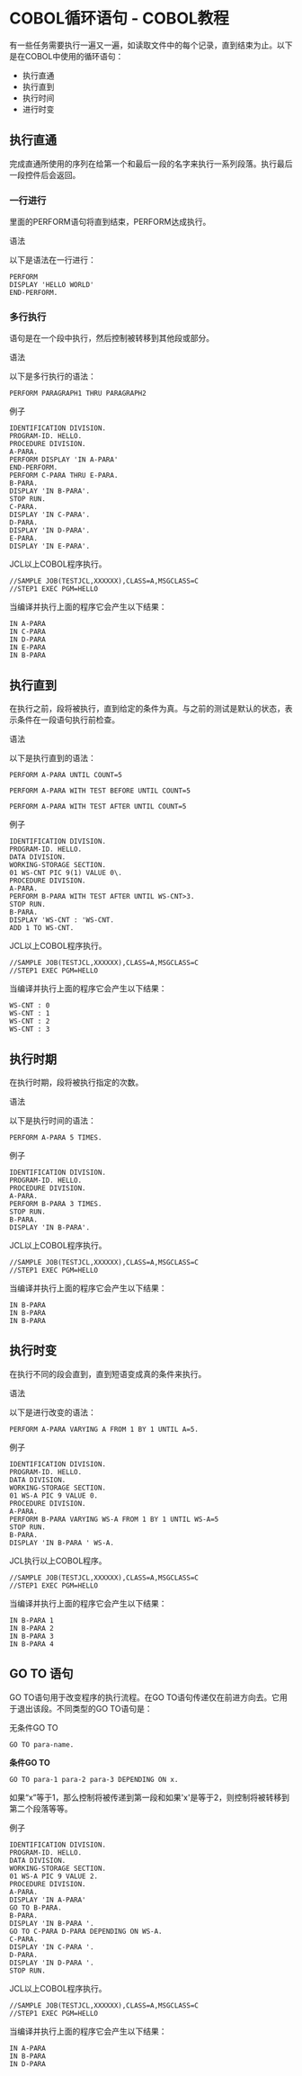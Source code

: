 # COBOL循环语句 - COBOL教程

有一些任务需要执行一遍又一遍，如读取文件中的每个记录，直到结束为止。以下是在COBOL中使用的循环语句：

*   执行直通
*   执行直到
*   执行时间
*   进行时变

## 执行直通

完成直通所使用的序列在给第一个和最后一段的名字来执行一系列段落。执行最后一段控件后会返回。

### 一行进行

里面的PERFORM语句将直到结束，PERFORM达成执行。

语法

以下是语法在一行进行：

```
PERFORM 
DISPLAY 'HELLO WORLD'
END-PERFORM.

```

### 多行执行

语句是在一个段中执行，然后控制被转移到其他段或部分。

语法

以下是多行执行的语法：

```
PERFORM PARAGRAPH1 THRU PARAGRAPH2

```

例子

```
IDENTIFICATION DIVISION.
PROGRAM-ID. HELLO.
PROCEDURE DIVISION.
A-PARA.
PERFORM DISPLAY 'IN A-PARA'
END-PERFORM.
PERFORM C-PARA THRU E-PARA.
B-PARA.
DISPLAY 'IN B-PARA'.
STOP RUN.
C-PARA.
DISPLAY 'IN C-PARA'.
D-PARA.
DISPLAY 'IN D-PARA'.
E-PARA.
DISPLAY 'IN E-PARA'.

```

JCL以上COBOL程序执行。

```
//SAMPLE JOB(TESTJCL,XXXXXX),CLASS=A,MSGCLASS=C
//STEP1 EXEC PGM=HELLO

```

当编译并执行上面的程序它会产生以下结果：

```
IN A-PARA
IN C-PARA
IN D-PARA
IN E-PARA
IN B-PARA

```

## 执行直到

在执行之前，段将被执行，直到给定的条件为真。与之前的测试是默认的状态，表示条件在一段语句执行前检查。

语法

以下是执行直到的语法：

```
PERFORM A-PARA UNTIL COUNT=5

PERFORM A-PARA WITH TEST BEFORE UNTIL COUNT=5

PERFORM A-PARA WITH TEST AFTER UNTIL COUNT=5

```

例子

```
IDENTIFICATION DIVISION.
PROGRAM-ID. HELLO.
DATA DIVISION.
WORKING-STORAGE SECTION.
01 WS-CNT PIC 9(1) VALUE 0\. 
PROCEDURE DIVISION.
A-PARA.
PERFORM B-PARA WITH TEST AFTER UNTIL WS-CNT>3.
STOP RUN.
B-PARA.
DISPLAY 'WS-CNT : 'WS-CNT.
ADD 1 TO WS-CNT.

```

JCL以上COBOL程序执行。

```
//SAMPLE JOB(TESTJCL,XXXXXX),CLASS=A,MSGCLASS=C
//STEP1 EXEC PGM=HELLO

```

当编译并执行上面的程序它会产生以下结果：

```
WS-CNT : 0
WS-CNT : 1
WS-CNT : 2
WS-CNT : 3

```

## 执行时期

在执行时期，段将被执行指定的次数。

语法

以下是执行时间的语法：

```
PERFORM A-PARA 5 TIMES.

```

例子

```
IDENTIFICATION DIVISION.
PROGRAM-ID. HELLO.
PROCEDURE DIVISION.
A-PARA.
PERFORM B-PARA 3 TIMES.
STOP RUN.
B-PARA.
DISPLAY 'IN B-PARA'.

```

JCL以上COBOL程序执行。

```
//SAMPLE JOB(TESTJCL,XXXXXX),CLASS=A,MSGCLASS=C
//STEP1 EXEC PGM=HELLO

```

当编译并执行上面的程序它会产生以下结果：

```
IN B-PARA
IN B-PARA
IN B-PARA

```

## 执行时变

在执行不同的段会直到，直到短语变成真的条件来执行。

语法

以下是进行改变的语法：

```
PERFORM A-PARA VARYING A FROM 1 BY 1 UNTIL A=5.

```

例子

```
IDENTIFICATION DIVISION.
PROGRAM-ID. HELLO.
DATA DIVISION.
WORKING-STORAGE SECTION.
01 WS-A PIC 9 VALUE 0.
PROCEDURE DIVISION.
A-PARA.
PERFORM B-PARA VARYING WS-A FROM 1 BY 1 UNTIL WS-A=5
STOP RUN.
B-PARA.
DISPLAY 'IN B-PARA ' WS-A.

```

JCL执行以上COBOL程序。

```
//SAMPLE JOB(TESTJCL,XXXXXX),CLASS=A,MSGCLASS=C
//STEP1 EXEC PGM=HELLO

```

当编译并执行上面的程序它会产生以下结果：

```
IN B-PARA 1
IN B-PARA 2
IN B-PARA 3
IN B-PARA 4

```

## GO TO 语句

GO TO语句用于改变程序的执行流程。在GO TO语句传递仅在前进方向去。它用于退出该段。不同类型的GO TO语句是：

无条件GO TO

```
GO TO para-name.

```

**条件GO TO**

```
GO TO para-1 para-2 para-3 DEPENDING ON x.

```

如果“x”等于1，那么控制将被传递到第一段和如果'x'是等于2，则控制将被转移到第二个段落等等。

例子

```
IDENTIFICATION DIVISION.
PROGRAM-ID. HELLO.
DATA DIVISION.
WORKING-STORAGE SECTION.
01 WS-A PIC 9 VALUE 2.
PROCEDURE DIVISION.
A-PARA.
DISPLAY 'IN A-PARA'
GO TO B-PARA.
B-PARA.
DISPLAY 'IN B-PARA '.
GO TO C-PARA D-PARA DEPENDING ON WS-A.
C-PARA.
DISPLAY 'IN C-PARA '.
D-PARA.
DISPLAY 'IN D-PARA '.
STOP RUN.

```

JCL以上COBOL程序执行。

```
//SAMPLE JOB(TESTJCL,XXXXXX),CLASS=A,MSGCLASS=C
//STEP1 EXEC PGM=HELLO

```

当编译并执行上面的程序它会产生以下结果：

```
IN A-PARA
IN B-PARA 
IN D-PARA 
```

 